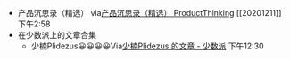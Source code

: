 - 产品沉思录（精选）
via[产品沉思录（精选） ProductThinking](https://index.pmthinking.com/ProductThinking-a601a12335044f349a22caf57f274c27)
[[20201211]] 下午2:58
- 在少数派上的文章合集
    - 少楠Plidezus😀😀😀😀Via[少楠Plidezus 的文章 - 少数派](https://sspai.com/u/plidezus/posts) 下午12:30
